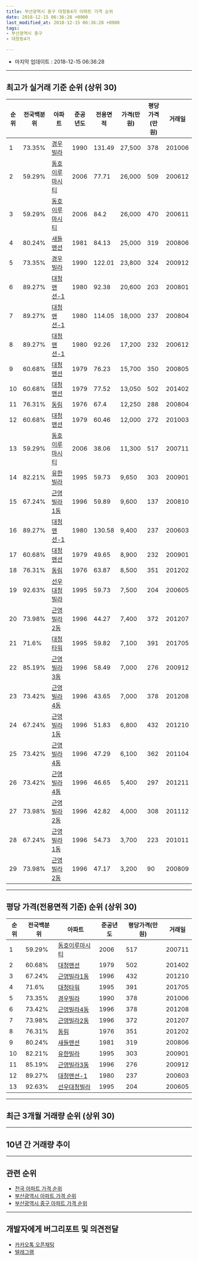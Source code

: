 ```yaml
---
title: 부산광역시 중구 대청동4가 아파트 가격 순위
date: 2018-12-15 06:36:28 +0900
last_modified_at: 2018-12-15 06:36:28 +0900
tags:
- 부산광역시 중구
- 대청동4가

---
```


* 마지막 업데이트 : 2018-12-15 06:36:28

---

## 최고가 실거래 기준 순위 (상위 30)


|순위|전국백분위|아파트|준공년도|전용면적|가격(만원)|평당가격(만원)|거래일|
|---|---|---|---|---|---|---|---|
|1|73.35%|[경우빌라](https://search.naver.com/search.naver?query=%EB%B6%80%EC%82%B0%EA%B4%91%EC%97%AD%EC%8B%9C+%EC%A4%91%EA%B5%AC+%EB%8C%80%EC%B2%AD%EB%8F%994%EA%B0%80+%EA%B2%BD%EC%9A%B0%EB%B9%8C%EB%9D%BC)|1990|131.49|27,500|378|201006|
|2|59.29%|[동호이루마시티](https://search.naver.com/search.naver?query=%EB%B6%80%EC%82%B0%EA%B4%91%EC%97%AD%EC%8B%9C+%EC%A4%91%EA%B5%AC+%EB%8C%80%EC%B2%AD%EB%8F%994%EA%B0%80+%EB%8F%99%ED%98%B8%EC%9D%B4%EB%A3%A8%EB%A7%88%EC%8B%9C%ED%8B%B0)|2006|77.71|26,000|509|200612|
|3|59.29%|[동호이루마시티](https://search.naver.com/search.naver?query=%EB%B6%80%EC%82%B0%EA%B4%91%EC%97%AD%EC%8B%9C+%EC%A4%91%EA%B5%AC+%EB%8C%80%EC%B2%AD%EB%8F%994%EA%B0%80+%EB%8F%99%ED%98%B8%EC%9D%B4%EB%A3%A8%EB%A7%88%EC%8B%9C%ED%8B%B0)|2006|84.2|26,000|470|200611|
|4|80.24%|[새들맨션](https://search.naver.com/search.naver?query=%EB%B6%80%EC%82%B0%EA%B4%91%EC%97%AD%EC%8B%9C+%EC%A4%91%EA%B5%AC+%EB%8C%80%EC%B2%AD%EB%8F%994%EA%B0%80+%EC%83%88%EB%93%A4%EB%A7%A8%EC%85%98)|1981|84.13|25,000|319|200806|
|5|73.35%|[경우빌라](https://search.naver.com/search.naver?query=%EB%B6%80%EC%82%B0%EA%B4%91%EC%97%AD%EC%8B%9C+%EC%A4%91%EA%B5%AC+%EB%8C%80%EC%B2%AD%EB%8F%994%EA%B0%80+%EA%B2%BD%EC%9A%B0%EB%B9%8C%EB%9D%BC)|1990|122.01|23,800|324|200912|
|6|89.27%|[대청맨션-1](https://search.naver.com/search.naver?query=%EB%B6%80%EC%82%B0%EA%B4%91%EC%97%AD%EC%8B%9C+%EC%A4%91%EA%B5%AC+%EB%8C%80%EC%B2%AD%EB%8F%994%EA%B0%80+%EB%8C%80%EC%B2%AD%EB%A7%A8%EC%85%98-1)|1980|92.38|20,600|203|200801|
|7|89.27%|[대청맨션-1](https://search.naver.com/search.naver?query=%EB%B6%80%EC%82%B0%EA%B4%91%EC%97%AD%EC%8B%9C+%EC%A4%91%EA%B5%AC+%EB%8C%80%EC%B2%AD%EB%8F%994%EA%B0%80+%EB%8C%80%EC%B2%AD%EB%A7%A8%EC%85%98-1)|1980|114.05|18,000|237|200804|
|8|89.27%|[대청맨션-1](https://search.naver.com/search.naver?query=%EB%B6%80%EC%82%B0%EA%B4%91%EC%97%AD%EC%8B%9C+%EC%A4%91%EA%B5%AC+%EB%8C%80%EC%B2%AD%EB%8F%994%EA%B0%80+%EB%8C%80%EC%B2%AD%EB%A7%A8%EC%85%98-1)|1980|92.26|17,200|232|200612|
|9|60.68%|[대청맨션](https://search.naver.com/search.naver?query=%EB%B6%80%EC%82%B0%EA%B4%91%EC%97%AD%EC%8B%9C+%EC%A4%91%EA%B5%AC+%EB%8C%80%EC%B2%AD%EB%8F%994%EA%B0%80+%EB%8C%80%EC%B2%AD%EB%A7%A8%EC%85%98)|1979|76.23|15,700|350|200805|
|10|60.68%|[대청맨션](https://search.naver.com/search.naver?query=%EB%B6%80%EC%82%B0%EA%B4%91%EC%97%AD%EC%8B%9C+%EC%A4%91%EA%B5%AC+%EB%8C%80%EC%B2%AD%EB%8F%994%EA%B0%80+%EB%8C%80%EC%B2%AD%EB%A7%A8%EC%85%98)|1979|77.52|13,050|502|201402|
|11|76.31%|[동림](https://search.naver.com/search.naver?query=%EB%B6%80%EC%82%B0%EA%B4%91%EC%97%AD%EC%8B%9C+%EC%A4%91%EA%B5%AC+%EB%8C%80%EC%B2%AD%EB%8F%994%EA%B0%80+%EB%8F%99%EB%A6%BC)|1976|67.4|12,250|288|200804|
|12|60.68%|[대청맨션](https://search.naver.com/search.naver?query=%EB%B6%80%EC%82%B0%EA%B4%91%EC%97%AD%EC%8B%9C+%EC%A4%91%EA%B5%AC+%EB%8C%80%EC%B2%AD%EB%8F%994%EA%B0%80+%EB%8C%80%EC%B2%AD%EB%A7%A8%EC%85%98)|1979|60.46|12,000|272|201003|
|13|59.29%|[동호이루마시티](https://search.naver.com/search.naver?query=%EB%B6%80%EC%82%B0%EA%B4%91%EC%97%AD%EC%8B%9C+%EC%A4%91%EA%B5%AC+%EB%8C%80%EC%B2%AD%EB%8F%994%EA%B0%80+%EB%8F%99%ED%98%B8%EC%9D%B4%EB%A3%A8%EB%A7%88%EC%8B%9C%ED%8B%B0)|2006|38.06|11,300|517|200711|
|14|82.21%|[유한빌라](https://search.naver.com/search.naver?query=%EB%B6%80%EC%82%B0%EA%B4%91%EC%97%AD%EC%8B%9C+%EC%A4%91%EA%B5%AC+%EB%8C%80%EC%B2%AD%EB%8F%994%EA%B0%80+%EC%9C%A0%ED%95%9C%EB%B9%8C%EB%9D%BC)|1995|59.73|9,650|303|200901|
|15|67.24%|[근영빌라1동](https://search.naver.com/search.naver?query=%EB%B6%80%EC%82%B0%EA%B4%91%EC%97%AD%EC%8B%9C+%EC%A4%91%EA%B5%AC+%EB%8C%80%EC%B2%AD%EB%8F%994%EA%B0%80+%EA%B7%BC%EC%98%81%EB%B9%8C%EB%9D%BC1%EB%8F%99)|1996|59.89|9,600|137|200810|
|16|89.27%|[대청맨션-1](https://search.naver.com/search.naver?query=%EB%B6%80%EC%82%B0%EA%B4%91%EC%97%AD%EC%8B%9C+%EC%A4%91%EA%B5%AC+%EB%8C%80%EC%B2%AD%EB%8F%994%EA%B0%80+%EB%8C%80%EC%B2%AD%EB%A7%A8%EC%85%98-1)|1980|130.58|9,400|237|200603|
|17|60.68%|[대청맨션](https://search.naver.com/search.naver?query=%EB%B6%80%EC%82%B0%EA%B4%91%EC%97%AD%EC%8B%9C+%EC%A4%91%EA%B5%AC+%EB%8C%80%EC%B2%AD%EB%8F%994%EA%B0%80+%EB%8C%80%EC%B2%AD%EB%A7%A8%EC%85%98)|1979|49.65|8,900|232|200901|
|18|76.31%|[동림](https://search.naver.com/search.naver?query=%EB%B6%80%EC%82%B0%EA%B4%91%EC%97%AD%EC%8B%9C+%EC%A4%91%EA%B5%AC+%EB%8C%80%EC%B2%AD%EB%8F%994%EA%B0%80+%EB%8F%99%EB%A6%BC)|1976|63.87|8,500|351|201202|
|19|92.63%|[선우대청빌라](https://search.naver.com/search.naver?query=%EB%B6%80%EC%82%B0%EA%B4%91%EC%97%AD%EC%8B%9C+%EC%A4%91%EA%B5%AC+%EB%8C%80%EC%B2%AD%EB%8F%994%EA%B0%80+%EC%84%A0%EC%9A%B0%EB%8C%80%EC%B2%AD%EB%B9%8C%EB%9D%BC)|1995|59.73|7,500|204|200605|
|20|73.98%|[근영빌라2동](https://search.naver.com/search.naver?query=%EB%B6%80%EC%82%B0%EA%B4%91%EC%97%AD%EC%8B%9C+%EC%A4%91%EA%B5%AC+%EB%8C%80%EC%B2%AD%EB%8F%994%EA%B0%80+%EA%B7%BC%EC%98%81%EB%B9%8C%EB%9D%BC2%EB%8F%99)|1996|44.27|7,400|372|201207|
|21|71.6%|[대청타워](https://search.naver.com/search.naver?query=%EB%B6%80%EC%82%B0%EA%B4%91%EC%97%AD%EC%8B%9C+%EC%A4%91%EA%B5%AC+%EB%8C%80%EC%B2%AD%EB%8F%994%EA%B0%80+%EB%8C%80%EC%B2%AD%ED%83%80%EC%9B%8C)|1995|59.82|7,100|391|201705|
|22|85.19%|[근영빌라3동](https://search.naver.com/search.naver?query=%EB%B6%80%EC%82%B0%EA%B4%91%EC%97%AD%EC%8B%9C+%EC%A4%91%EA%B5%AC+%EB%8C%80%EC%B2%AD%EB%8F%994%EA%B0%80+%EA%B7%BC%EC%98%81%EB%B9%8C%EB%9D%BC3%EB%8F%99)|1996|58.49|7,000|276|200912|
|23|73.42%|[근영빌라4동](https://search.naver.com/search.naver?query=%EB%B6%80%EC%82%B0%EA%B4%91%EC%97%AD%EC%8B%9C+%EC%A4%91%EA%B5%AC+%EB%8C%80%EC%B2%AD%EB%8F%994%EA%B0%80+%EA%B7%BC%EC%98%81%EB%B9%8C%EB%9D%BC4%EB%8F%99)|1996|43.65|7,000|378|201208|
|24|67.24%|[근영빌라1동](https://search.naver.com/search.naver?query=%EB%B6%80%EC%82%B0%EA%B4%91%EC%97%AD%EC%8B%9C+%EC%A4%91%EA%B5%AC+%EB%8C%80%EC%B2%AD%EB%8F%994%EA%B0%80+%EA%B7%BC%EC%98%81%EB%B9%8C%EB%9D%BC1%EB%8F%99)|1996|51.83|6,800|432|201210|
|25|73.42%|[근영빌라4동](https://search.naver.com/search.naver?query=%EB%B6%80%EC%82%B0%EA%B4%91%EC%97%AD%EC%8B%9C+%EC%A4%91%EA%B5%AC+%EB%8C%80%EC%B2%AD%EB%8F%994%EA%B0%80+%EA%B7%BC%EC%98%81%EB%B9%8C%EB%9D%BC4%EB%8F%99)|1996|47.29|6,100|362|201104|
|26|73.42%|[근영빌라4동](https://search.naver.com/search.naver?query=%EB%B6%80%EC%82%B0%EA%B4%91%EC%97%AD%EC%8B%9C+%EC%A4%91%EA%B5%AC+%EB%8C%80%EC%B2%AD%EB%8F%994%EA%B0%80+%EA%B7%BC%EC%98%81%EB%B9%8C%EB%9D%BC4%EB%8F%99)|1996|46.65|5,400|297|201211|
|27|73.98%|[근영빌라2동](https://search.naver.com/search.naver?query=%EB%B6%80%EC%82%B0%EA%B4%91%EC%97%AD%EC%8B%9C+%EC%A4%91%EA%B5%AC+%EB%8C%80%EC%B2%AD%EB%8F%994%EA%B0%80+%EA%B7%BC%EC%98%81%EB%B9%8C%EB%9D%BC2%EB%8F%99)|1996|42.82|4,000|308|201112|
|28|67.24%|[근영빌라1동](https://search.naver.com/search.naver?query=%EB%B6%80%EC%82%B0%EA%B4%91%EC%97%AD%EC%8B%9C+%EC%A4%91%EA%B5%AC+%EB%8C%80%EC%B2%AD%EB%8F%994%EA%B0%80+%EA%B7%BC%EC%98%81%EB%B9%8C%EB%9D%BC1%EB%8F%99)|1996|54.73|3,700|223|201011|
|29|73.98%|[근영빌라2동](https://search.naver.com/search.naver?query=%EB%B6%80%EC%82%B0%EA%B4%91%EC%97%AD%EC%8B%9C+%EC%A4%91%EA%B5%AC+%EB%8C%80%EC%B2%AD%EB%8F%994%EA%B0%80+%EA%B7%BC%EC%98%81%EB%B9%8C%EB%9D%BC2%EB%8F%99)|1996|47.17|3,200|90|200809|


---

## 평당 가격(전용면적 기준) 순위 (상위 30)


|순위|전국백분위|아파트|준공년도|평당가격(만원)|거래일|
|---|---|---|---|---|---|
|1|59.29%|[동호이루마시티](https://search.naver.com/search.naver?query=%EB%B6%80%EC%82%B0%EA%B4%91%EC%97%AD%EC%8B%9C+%EC%A4%91%EA%B5%AC+%EB%8C%80%EC%B2%AD%EB%8F%994%EA%B0%80+%EB%8F%99%ED%98%B8%EC%9D%B4%EB%A3%A8%EB%A7%88%EC%8B%9C%ED%8B%B0)|2006|517|200711|
|2|60.68%|[대청맨션](https://search.naver.com/search.naver?query=%EB%B6%80%EC%82%B0%EA%B4%91%EC%97%AD%EC%8B%9C+%EC%A4%91%EA%B5%AC+%EB%8C%80%EC%B2%AD%EB%8F%994%EA%B0%80+%EB%8C%80%EC%B2%AD%EB%A7%A8%EC%85%98)|1979|502|201402|
|3|67.24%|[근영빌라1동](https://search.naver.com/search.naver?query=%EB%B6%80%EC%82%B0%EA%B4%91%EC%97%AD%EC%8B%9C+%EC%A4%91%EA%B5%AC+%EB%8C%80%EC%B2%AD%EB%8F%994%EA%B0%80+%EA%B7%BC%EC%98%81%EB%B9%8C%EB%9D%BC1%EB%8F%99)|1996|432|201210|
|4|71.6%|[대청타워](https://search.naver.com/search.naver?query=%EB%B6%80%EC%82%B0%EA%B4%91%EC%97%AD%EC%8B%9C+%EC%A4%91%EA%B5%AC+%EB%8C%80%EC%B2%AD%EB%8F%994%EA%B0%80+%EB%8C%80%EC%B2%AD%ED%83%80%EC%9B%8C)|1995|391|201705|
|5|73.35%|[경우빌라](https://search.naver.com/search.naver?query=%EB%B6%80%EC%82%B0%EA%B4%91%EC%97%AD%EC%8B%9C+%EC%A4%91%EA%B5%AC+%EB%8C%80%EC%B2%AD%EB%8F%994%EA%B0%80+%EA%B2%BD%EC%9A%B0%EB%B9%8C%EB%9D%BC)|1990|378|201006|
|6|73.42%|[근영빌라4동](https://search.naver.com/search.naver?query=%EB%B6%80%EC%82%B0%EA%B4%91%EC%97%AD%EC%8B%9C+%EC%A4%91%EA%B5%AC+%EB%8C%80%EC%B2%AD%EB%8F%994%EA%B0%80+%EA%B7%BC%EC%98%81%EB%B9%8C%EB%9D%BC4%EB%8F%99)|1996|378|201208|
|7|73.98%|[근영빌라2동](https://search.naver.com/search.naver?query=%EB%B6%80%EC%82%B0%EA%B4%91%EC%97%AD%EC%8B%9C+%EC%A4%91%EA%B5%AC+%EB%8C%80%EC%B2%AD%EB%8F%994%EA%B0%80+%EA%B7%BC%EC%98%81%EB%B9%8C%EB%9D%BC2%EB%8F%99)|1996|372|201207|
|8|76.31%|[동림](https://search.naver.com/search.naver?query=%EB%B6%80%EC%82%B0%EA%B4%91%EC%97%AD%EC%8B%9C+%EC%A4%91%EA%B5%AC+%EB%8C%80%EC%B2%AD%EB%8F%994%EA%B0%80+%EB%8F%99%EB%A6%BC)|1976|351|201202|
|9|80.24%|[새들맨션](https://search.naver.com/search.naver?query=%EB%B6%80%EC%82%B0%EA%B4%91%EC%97%AD%EC%8B%9C+%EC%A4%91%EA%B5%AC+%EB%8C%80%EC%B2%AD%EB%8F%994%EA%B0%80+%EC%83%88%EB%93%A4%EB%A7%A8%EC%85%98)|1981|319|200806|
|10|82.21%|[유한빌라](https://search.naver.com/search.naver?query=%EB%B6%80%EC%82%B0%EA%B4%91%EC%97%AD%EC%8B%9C+%EC%A4%91%EA%B5%AC+%EB%8C%80%EC%B2%AD%EB%8F%994%EA%B0%80+%EC%9C%A0%ED%95%9C%EB%B9%8C%EB%9D%BC)|1995|303|200901|
|11|85.19%|[근영빌라3동](https://search.naver.com/search.naver?query=%EB%B6%80%EC%82%B0%EA%B4%91%EC%97%AD%EC%8B%9C+%EC%A4%91%EA%B5%AC+%EB%8C%80%EC%B2%AD%EB%8F%994%EA%B0%80+%EA%B7%BC%EC%98%81%EB%B9%8C%EB%9D%BC3%EB%8F%99)|1996|276|200912|
|12|89.27%|[대청맨션-1](https://search.naver.com/search.naver?query=%EB%B6%80%EC%82%B0%EA%B4%91%EC%97%AD%EC%8B%9C+%EC%A4%91%EA%B5%AC+%EB%8C%80%EC%B2%AD%EB%8F%994%EA%B0%80+%EB%8C%80%EC%B2%AD%EB%A7%A8%EC%85%98-1)|1980|237|200603|
|13|92.63%|[선우대청빌라](https://search.naver.com/search.naver?query=%EB%B6%80%EC%82%B0%EA%B4%91%EC%97%AD%EC%8B%9C+%EC%A4%91%EA%B5%AC+%EB%8C%80%EC%B2%AD%EB%8F%994%EA%B0%80+%EC%84%A0%EC%9A%B0%EB%8C%80%EC%B2%AD%EB%B9%8C%EB%9D%BC)|1995|204|200605|


---

## 최근 3개월 거래량 순위 (상위 30)


<div style="width:100%;">
    <canvas id="deal_count_ranking" height="250"></canvas>
</div>


<script>
new Chart(document.getElementById("deal_count_ranking"), {
    type: 'horizontalBar',
    data: {
        labels: ['새들맨션'],
        datasets: [{
            label: '실거래 수',
            data: [1],
            borderColor: "rgba(255, 0, 128, 1)",
            backgroundColor: "rgba(255, 0, 128, 0.5)",
            fill: false,
        }]
    },
    options: {
        responsive: true,
        title: {
            display: true,
            text: '최근 3개월 거래량 순위'
        },
        tooltips: {
            mode: 'index',
            intersect: false,
            callbacks: {
                title: function(tooltipItems, data) {
                    return "실거래 수:";
                },
                label: function(tooltipItem, data) {
                    return data.labels[tooltipItem.index] + ": " + tooltipItem.xLabel;
                }
            }
        },
        hover: {
            mode: 'nearest',
            intersect: true
        },
        scales: {
            xAxes: [{
                display: true,
                scaleLabel: {
                    display: true,
                    labelString: '실거래 수'
                },
                ticks: {
                    suggestedMin: 0,
                }
            }],
            yAxes: [{
                display: true,
                ticks: {
                    autoSkip: false,
                    callback: function(value, index, values) {
                        if (value.length > 15)
                            return value.substr(0, 13) + "...";
                        else
                            return value;
                    }
                },
                scaleLabel: {
                    display: false,
                }
            }]
        }
    }
});

</script>


---

## 10년 간 거래량 추이


<div style="width:100%;">
    <canvas id="deal_progress" height="250"></canvas>
</div>

<script>
new Chart(document.getElementById("deal_progress"), {
    type: 'line',
    data: {
        labels: ['200812','200901','200902','200903','200904','200905','200906','200907','200908','200909','200910','200911','200912','201001','201002','201003','201004','201005','201006','201007','201008','201009','201010','201011','201012','201101','201102','201103','201104','201105','201106','201107','201108','201109','201110','201111','201112','201201','201202','201203','201204','201205','201206','201207','201208','201209','201210','201211','201212','201301','201302','201303','201304','201305','201306','201307','201308','201309','201310','201311','201312','201401','201402','201403','201404','201405','201406','201407','201408','201409','201410','201411','201412','201501','201502','201503','201504','201505','201506','201507','201508','201509','201510','201511','201512','201601','201602','201603','201604','201605','201606','201607','201608','201609','201610','201611','201612','201701','201702','201703','201704','201705','201706','201707','201708','201709','201710','201711','201712','201801','201802','201803','201804','201805','201806','201807','201808','201809','201810','201811','201812'],
        datasets: [{
            label: '실거래 수',
            pointRadius: 1,
            data: [1, 2, 2, 1, 0, 0, 2, 0, 2, 0, 4, 2, 7, 1, 5, 1, 3, 3, 2, 2, 0, 3, 0, 2, 0, 1, 0, 2, 2, 3, 2, 2, 2, 2, 0, 2, 2, 0, 2, 2, 1, 0, 2, 4, 1, 1, 4, 2, 3, 3, 0, 1, 1, 2, 1, 0, 0, 0, 0, 1, 2, 0, 2, 0, 1, 2, 2, 1, 1, 1, 2, 4, 0, 0, 1, 1, 0, 1, 2, 0, 2, 2, 1, 2, 0, 1, 1, 0, 2, 3, 2, 2, 0, 1, 1, 1, 1, 2, 3, 3, 0, 1, 1, 2, 1, 0, 0, 0, 0, 0, 1, 1, 1, 2, 2, 1, 2, 1, 0, 1, 0],
            borderColor: "rgba(255, 201, 14, 1)",
            backgroundColor: "rgba(255, 201, 14, 0.5)",
            fill: true,
        }]
    },
    options: {
        responsive: true,
        title: {
            display: true,
            text: '10년간 거래량 추이'
        },
        tooltips: {
            mode: 'index',
            intersect: false,
        },
        hover: {
            mode: 'nearest',
            intersect: true
        },
        scales: {
            xAxes: [{
                display: true,
                scaleLabel: {
                    display: true,
                    labelString: '년/월'
                }
            }],
            yAxes: [{
                display: true,
                ticks: {
                    suggestedMin: 0,
                },
                scaleLabel: {
                    display: true,
                    labelString: '실거래 수'
                }
            }]
        }
    }
});

</script>


---

## 관련 순위

- [전국 아파트 가격 순위](https://inasie.github.io/apt-ranking/전국)
- [부산광역시 아파트 가격 순위](https://inasie.github.io/apt-ranking/부산광역시)
- [부산광역시 중구 아파트 가격 순위](https://inasie.github.io/apt-ranking/부산광역시-중구)


---

## 개발자에게 버그리포트 및 의견전달

- [카카오톡 오픈채팅](https://open.kakao.com/o/gLJUAP4)
- [텔레그램](https://t.me/inasie)

